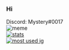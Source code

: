 ### Hi
Discord: Mystery#0017 <br>
![meme](https://komarev.com/ghpvc/?username=Mystery-Bot&style=flat-square&color=blueviolet) <br>
[![stats](https://github-readme-stats.vercel.app/api?username=Mystery-Bot&show_icons=true&theme=highcontrast)](https://github.com/anuraghazra/github-readme-stats) <br>
[![most used ig](https://github-readme-stats.vercel.app/api/top-langs/?username=Mystery-Bot&layout=compact&theme=highcontrast&show_icons=true)](https://www.youtube.com/watch?v=dQw4w9WgXcQ)
<br>
